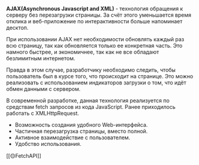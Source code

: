 **AJAX(Asynchronous Javascript and XML)** - технология обращения к серверу без перезагрузки страницы. За счёт этого уменьшается время отклика и веб-приложение по интерактивности больше напоминает десктоп.

При использовании AJAX нет необходимости обновлять каждый раз всю страницу, так как обновляется только ее конкретная часть. Это намного быстрее, и экономичнее, так как не все обладают безлимитным интернетом. 

Правда в этом случае, разработчику необходимо следить, чтобы пользователь был в курсе того, что происходит на странице. Это можно реализовать с использованием индикаторов загрузки о том, что идёт обмен данными с сервером.

В современной разработке, данная технология реализуется по средствам fetch запросов из кода JavaScript. Ранее приходилось работать с XMLHttpRequest.

- Возможность создания удобного Web-интерфейса.
- Частичная перезагрузка страницы, вместо полной.
- Активное взаимодействие с пользователем.
- Удобство использования.

[[🟡FetchAPI]]